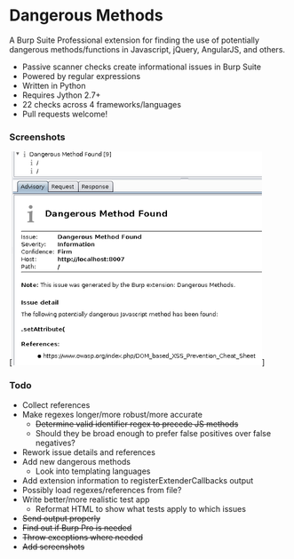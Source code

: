 # Dangerous Methods
A Burp Suite Professional extension for finding the use of potentially dangerous methods/functions in Javascript, jQuery, AngularJS, and others.

* Passive scanner checks create informational issues in Burp Suite
* Powered by regular expressions
* Written in Python
* Requires Jython 2.7+
* 22 checks across 4 frameworks/languages
* Pull requests welcome!

### Screenshots
[![Example Issue](screenshots/dangerous-methods-issue.png)]

### Todo
* Collect references
* Make regexes longer/more robust/more accurate
    * ~~Determine valid identifier regex to precede JS methods~~
    * Should they be broad enough to prefer false positives over false negatives?
* Rework issue details and references
* Add new dangerous methods
    * Look into templating languages
* Add extension information to registerExtenderCallbacks output
* Possibly load regexes/references from file?
* Write better/more realistic test app
    * Reformat HTML to show what tests apply to which issues
* ~~Send output properly~~
* ~~Find out if Burp Pro is needed~~
* ~~Throw exceptions where needed~~
* ~~Add screenshots~~